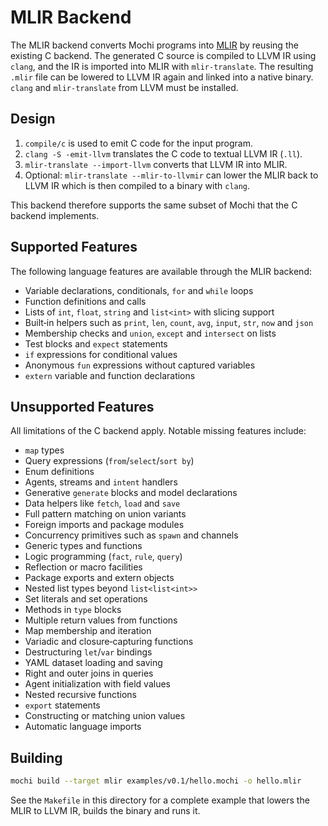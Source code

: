 # MLIR Backend

The MLIR backend converts Mochi programs into [MLIR](https://mlir.llvm.org/) by
reusing the existing C backend. The generated C source is compiled to LLVM IR
using `clang`, and the IR is imported into MLIR with `mlir-translate`. The
resulting `.mlir` file can be lowered to LLVM IR again and linked into a native
binary. `clang` and `mlir-translate` from LLVM must be installed.

## Design

1. `compile/c` is used to emit C code for the input program.
2. `clang -S -emit-llvm` translates the C code to textual LLVM IR (`.ll`).
3. `mlir-translate --import-llvm` converts that LLVM IR into MLIR.
4. Optional: `mlir-translate --mlir-to-llvmir` can lower the MLIR back to LLVM
   IR which is then compiled to a binary with `clang`.

This backend therefore supports the same subset of Mochi that the C backend
implements.

## Supported Features

The following language features are available through the MLIR backend:

- Variable declarations, conditionals, `for` and `while` loops
- Function definitions and calls
- Lists of `int`, `float`, `string` and `list<int>` with slicing support
- Built‑in helpers such as `print`, `len`, `count`, `avg`, `input`, `str`, `now`
  and `json`
- Membership checks and `union`, `except` and `intersect` on lists
- Test blocks and `expect` statements
- `if` expressions for conditional values
- Anonymous `fun` expressions without captured variables
- `extern` variable and function declarations

## Unsupported Features

All limitations of the C backend apply. Notable missing features include:

- `map` types
- Query expressions (`from`/`select`/`sort by`)
- Enum definitions
- Agents, streams and `intent` handlers
- Generative `generate` blocks and model declarations
- Data helpers like `fetch`, `load` and `save`
- Full pattern matching on union variants
- Foreign imports and package modules
- Concurrency primitives such as `spawn` and channels
- Generic types and functions
- Logic programming (`fact`, `rule`, `query`)
- Reflection or macro facilities
- Package exports and extern objects
- Nested list types beyond `list<list<int>>`
- Set literals and set operations
- Methods in `type` blocks
- Multiple return values from functions
- Map membership and iteration
- Variadic and closure‑capturing functions
- Destructuring `let`/`var` bindings
- YAML dataset loading and saving
- Right and outer joins in queries
- Agent initialization with field values
- Nested recursive functions
- `export` statements
- Constructing or matching union values
- Automatic language imports

## Building

```bash
mochi build --target mlir examples/v0.1/hello.mochi -o hello.mlir
```

See the `Makefile` in this directory for a complete example that lowers the
MLIR to LLVM IR, builds the binary and runs it.
